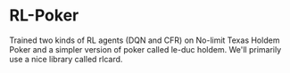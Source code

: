 # RL-Poker
Trained two kinds of RL agents (DQN and CFR) on No-limit Texas Holdem Poker and a simpler version of poker called le-duc holdem. We'll primarily use a nice library called rlcard.
